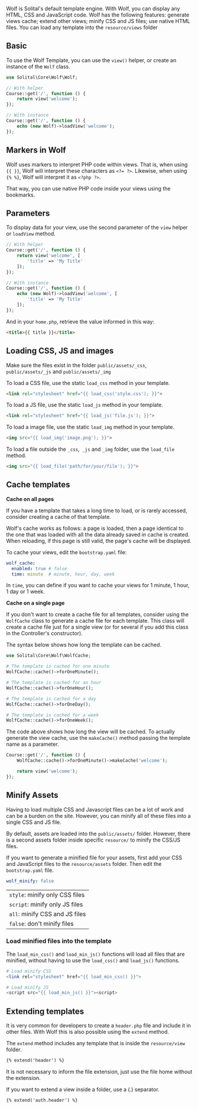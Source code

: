 Wolf is Solital's default template engine. With Wolf, you can display any HTML, CSS and JavaScript code. Wolf has the following features: generate views cache; extend other views; minify CSS and JS files; use native HTML files. You can load any template into the `resource/views` folder

## Basic

To use the Wolf Template, you can use the `view()` helper, or create an instance of the `Wolf` class.

```php
use Solital\Core\Wolf\Wolf;

// With helper
Course::get('/', function () {
    return view('welcome');
});

// With instance
Course::get('/', function () {
    echo (new Wolf)->loadView('welcome');
});
```

## Markers in Wolf

Wolf uses markers to interpret PHP code within views. That is, when using `{{ }}`, Wolf will interpret these characters as `<?= ?>`. Likewise, when using `{% %}`, Wolf will interpret it as `<?php ?>`.

That way, you can use native PHP code inside your views using the bookmarks.
        
## Parameters

To display data for your view, use the second parameter of the `view` helper or `loadView` method.

```php
// With helper
Course::get('/', function () {
    return view('welcome', [
        'title' => 'My Title'
    ]);
});

// With instance
Course::get('/', function () {
    echo (new Wolf)->loadView('welcome', [
        'title' => 'My Title'
    ]);
});
```
        
And in your `home.php`, retrieve the value informed in this way:

```html
<title>{{ title }}</title>
```
        
## Loading CSS, JS and images

Make sure the files exist in the folder `public/assets/_css`, `public/assets/_js` and `public/assets/_img`

To load a CSS file, use the static `load_css` method in your template.

```html
<link rel="stylesheet" href="{{ load_css('style.css'); }}">
```
        
To load a JS file, use the static `load_js` method in your template.

```html
<link rel="stylesheet" href="{{ load_js('file.js'); }}">
```
        
To load a image file, use the static `load_img` method in your template.

```html
<img src="{{ load_img('image.png'); }}">
```

To load a file outside the `_css`,` _js` and `_img` folder, use the `load_file` method.

```html
<img src="{{ load_file('path/for/your/file'); }}">
```

## Cache templates

**Cache on all pages**

If you have a template that takes a long time to load, or is rarely accessed, consider creating a cache of that template.

Wolf's cache works as follows: a page is loaded, then a page identical to the one that was loaded with all the data already saved in cache is created. When reloading, if this page is still valid, the page's cache will be displayed.

To cache your views, edit the `bootstrap.yaml` file:

```yaml
wolf_cache:
  enabled: true # false
  time: minute  # minute, hour, day, week
```

In `time`, you can define if you want to cache your views for 1 minute, 1 hour, 1 day or 1 week.

**Cache on a single page**

If you don't want to create a cache file for all templates, consider using the `WolfCache` class to generate a cache file for each template. This class will create a cache file just for a single view (or for several if you add this class in the Controller's constructor).

The syntax below shows how long the template can be cached.

```php
use Solital\Core\Wolf\WolfCache;

# The template is cached for one minute
WolfCache::cache()->forOneMinute();

# The template is cached for an hour
WolfCache::cache()->forOneHour();

# The template is cached for a day
WolfCache::cache()->forOneDay();

# The template is cached for a week
WolfCache::cache()->forOneWeek();
```

The code above shows how long the view will be cached. To actually generate the view cache, use the `makeCache()` method passing the template name as a parameter.

```php
Course::get('/', function () {
    WolfCache::cache()->forOneMinute()->makeCache('welcome');

    return view('welcome');
});
```

## Minify Assets

Having to load multiple CSS and Javascript files can be a lot of work and can be a burden on the site. However, you can minify all of these files into a single CSS and JS file.

By default, assets are loaded into the `public/assets/` folder. However, there is a second assets folder inside specific `resource/` to minify the CSS/JS files.

If you want to generate a minified file for your assets, first add your CSS and JavaScript files to the `resource/assets` folder. Then edit the `bootstrap.yaml` file.

```yaml
wolf_minify: false
```

|   |
|-----|
|`style`: minify only CSS files|
|`script`: minify only JS files|
|`all`: minify CSS and JS files|
|`false`: don't minify files|

### Load minified files into the template

The `load_min_css()` and `load_min_js()` functions will load all files that are minified, without having to use the `load_css()` and `load_js()` functions.

```php
# Load minify CSS
<link rel="stylesheet" href="{{ load_min_css() }}">

# Load minify JS
<script src="{{ load_min_js() }}"><script>
```

## Extending templates

It is very common for developers to create a `header.php` file and include it in other files. With Wolf this is also possible using the `extend` method.

The `extend` method includes any template that is inside the `resource/view` folder.

```html
{% extend('header') %}
```

It is not necessary to inform the file extension, just use the file home without the extension.

If you want to extend a view inside a folder, use a (.) separator.

```html
{% extend('auth.header') %}
```